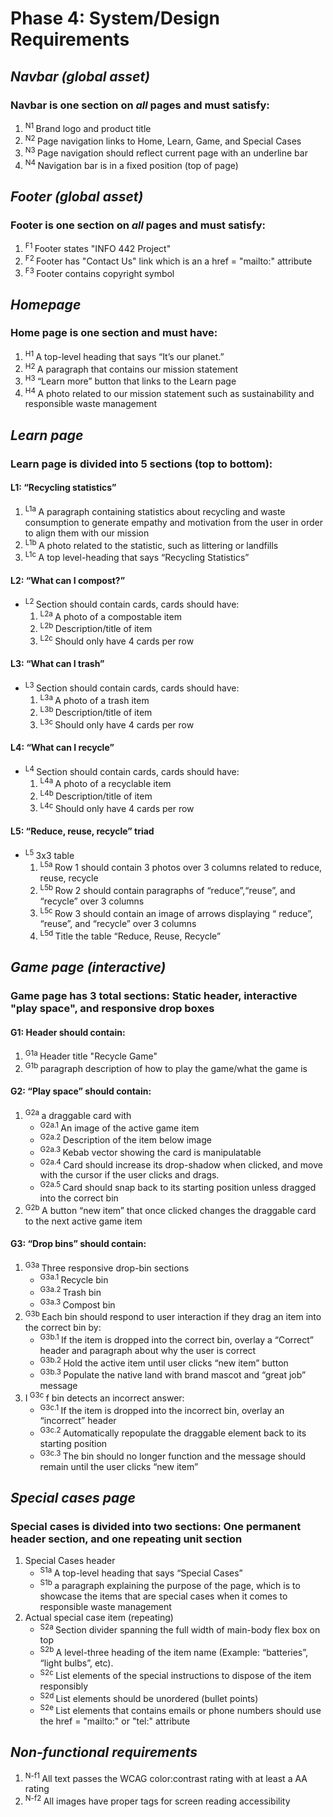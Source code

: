 # Phase 4: System/Design Requirements

## *Navbar (global asset)*
### Navbar is one section on *all* pages and must satisfy:
1. <sup> N1 </sup>   Brand logo and product title
2. <sup> N2 </sup> Page navigation links to Home, Learn, Game, and Special Cases
3. <sup> N3 </sup> Page navigation should reflect current page with an underline bar
4. <sup> N4 </sup> Navigation bar is in a fixed position (top of page)

## *Footer (global asset)*
### Footer is one section on *all* pages and must satisfy:
1. <sup> F1 </sup> Footer states "INFO 442 Project"
2. <sup> F2 </sup> Footer has "Contact Us" link which is an a href = "mailto:" attribute
3. <sup> F3 </sup> Footer contains copyright symbol
## *Homepage*
### Home page is one section and must have:
1. <sup> H1 </sup> A top-level heading that says “It’s our planet.”
2. <sup> H2 </sup> A paragraph that contains our mission statement
3. <sup> H3 </sup> “Learn more” button that links to the Learn page  
4. <sup> H4 </sup> A photo related to our mission statement such as sustainability and responsible waste management

## *Learn page*
### Learn page is divided into 5 sections (top to bottom):
#### L1: “Recycling statistics”
1. <sup> L1a </sup> A paragraph containing statistics about recycling and waste consumption to generate empathy and motivation from the user in order to align them with our mission  
2. <sup> L1b </sup> A photo related to the statistic, such as littering or landfills  
3. <sup> L1c </sup> A top level-heading that says “Recycling Statistics”  
#### L2: “What can I compost?”
- <sup> L2 </sup> Section should contain cards, cards should have:
  1. <sup> L2a </sup> A photo of a compostable item
  2. <sup> L2b </sup> Description/title of item
  3. <sup> L2c </sup> Should only have 4 cards per row
#### L3: “What can I trash”
- <sup> L3 </sup> Section should contain cards, cards should have:
  1. <sup> L3a </sup> A photo of a trash item
  2. <sup> L3b </sup> Description/title of item
  3. <sup> L3c </sup> Should only have 4 cards per row
#### L4: “What can I recycle”
- <sup> L4 </sup> Section should contain cards, cards should have:
  1. <sup> L4a </sup> A photo of a recyclable item
  2. <sup> L4b </sup> Description/title of item
  3. <sup> L4c </sup> Should only have 4 cards per row
#### L5: “Reduce, reuse, recycle” triad
- <sup> L5 </sup> 3x3 table
  1. <sup> L5a </sup> Row 1 should contain 3 photos over 3 columns related to reduce, reuse, recycle
  2. <sup> L5b </sup> Row 2 should contain paragraphs of “reduce”,“reuse”, and “recycle” over 3 columns
  3. <sup> L5c </sup> Row 3 should contain an image of arrows displaying “ reduce”, “reuse”, and “recycle” over 3 columns
  4. <sup> L5d </sup> Title the table “Reduce, Reuse, Recycle”


## *Game page (interactive)*
### Game page has 3 total sections: Static header, interactive "play space", and responsive drop boxes
#### G1: Header should contain:
1. <sup> G1a </sup> Header title "Recycle Game"
2. <sup> G1b </sup> paragraph description of how to play the game/what the game is
#### G2: “Play space” should contain:
1. <sup> G2a </sup> a draggable card with
    - <sup> G2a.1 </sup> An image of the active game item
    - <sup> G2a.2 </sup> Description of the item below image
    - <sup> G2a.3 </sup> Kebab vector showing the card is manipulatable
    - <sup> G2a.4 </sup> Card should increase its drop-shadow when clicked, and move with the cursor if the user clicks and drags.
    - <sup> G2a.5 </sup> Card should snap back to its starting position unless dragged into the correct bin
2. <sup> G2b </sup> A button “new item” that once clicked changes the draggable card to the next active game item
#### G3: “Drop bins” should contain:
1. <sup> G3a </sup> Three responsive drop-bin sections
    - <sup> G3a.1 </sup> Recycle bin
    - <sup> G3a.2 </sup> Trash bin
    - <sup> G3a.3 </sup> Compost bin
2. <sup> G3b </sup> Each bin should respond to user interaction if they drag an item into the correct bin by:
    - <sup> G3b.1 </sup> If the item is dropped into the correct bin, overlay a “Correct” header and paragraph about why the user is correct
    - <sup> G3b.2 </sup> Hold the active item until user clicks “new item” button
    - <sup> G3b.3 </sup> Populate the native land with brand mascot and “great job” message
3. I<sup> G3c </sup> f bin detects an incorrect answer:
    - <sup> G3c.1 </sup> If the item is dropped into the incorrect bin, overlay an “incorrect” header
    - <sup> G3c.2 </sup> Automatically repopulate the draggable element back to its starting position
    - <sup> G3c.3 </sup> The bin should no longer function and the message should remain until the user clicks “new item”

## *Special cases page*
### Special cases is divided into two sections: One permanent header section, and one repeating unit section
1. Special Cases header
    - <sup> S1a </sup> A top-level heading that says “Special Cases”
    - <sup> S1b </sup> a paragraph explaining the purpose of the page, which is to showcase the items that are special cases when it comes to responsible waste management
2. Actual special case item (repeating)
    - <sup> S2a </sup> Section divider spanning the full width of main-body flex box on top
    - <sup> S2b </sup> A level-three heading of the item name (Example: “batteries”, “light bulbs”, etc).
    - <sup> S2c </sup> List elements of the special instructions to dispose of the item responsibly
    - <sup> S2d </sup> List elements should be unordered (bullet points)
    - <sup> S2e </sup> List elements that contains emails or phone numbers should use the href = "mailto:" or "tel:" attribute

## *Non-functional requirements*
1. <sup> N-f1 </sup> All text passes the WCAG color:contrast rating with at least a AA rating
2. <sup> N-f2 </sup> All images have proper tags for screen reading accessibility
